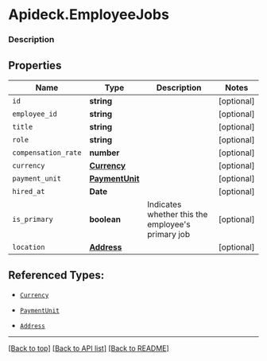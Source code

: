 # Apideck.EmployeeJobs

### Description

## Properties
Name | Type | Description | Notes
------------ | ------------- | ------------- | -------------
`id` | **string** |  | [optional] 
`employee_id` | **string** |  | [optional] 
`title` | **string** |  | [optional] 
`role` | **string** |  | [optional] 
`compensation_rate` | **number** |  | [optional] 
`currency` | [**Currency**](Currency.md) |  | [optional] 
`payment_unit` | [**PaymentUnit**](PaymentUnit.md) |  | [optional] 
`hired_at` | **Date** |  | [optional] 
`is_primary` | **boolean** | Indicates whether this the employee\'s primary job | [optional] 
`location` | [**Address**](Address.md) |  | [optional] 





## Referenced Types:





* [`Currency`](Currency.md)
* [`PaymentUnit`](PaymentUnit.md)


* [`Address`](Address.md)

---

[[Back to top]](#) [[Back to API list]](../../../../README.md#documentation-for-api-endpoints) [[Back to README]](../../../../README.md)



